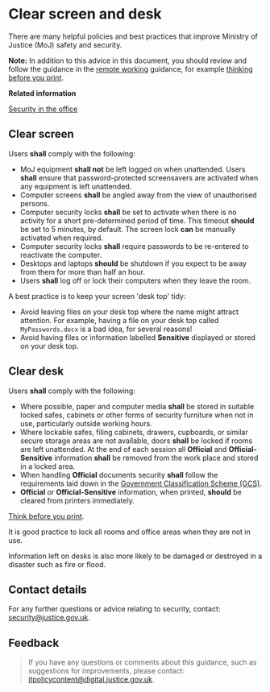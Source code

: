 # Clear screen and desk

There are many helpful policies and best practices that improve Ministry of Justice \(MoJ\) safety and security.

**Note:** In addition to this advice in this document, you should review and follow the guidance in the [remote working](remote-working.md) guidance, for example [thinking before you print](remote-working.md#printing).

**Related information**  


[Security in the office](security-in-the-office.md)

## Clear screen

Users **shall** comply with the following:

-   MoJ equipment **shall not** be left logged on when unattended. Users **shall** ensure that password-protected screensavers are activated when any equipment is left unattended.
-   Computer screens **shall** be angled away from the view of unauthorised persons.
-   Computer security locks **shall** be set to activate when there is no activity for a short pre-determined period of time. This timeout **should** be set to 5 minutes, by default. The screen lock **can** be manually activated when required.
-   Computer security locks **shall** require passwords to be re-entered to reactivate the computer.
-   Desktops and laptops **should** be shutdown if you expect to be away from them for more than half an hour.
-   Users **shall** log off or lock their computers when they leave the room.

A best practice is to keep your screen 'desk top' tidy:

-   Avoid leaving files on your desk top where the name might attract attention. For example, having a file on your desk top called `MyPasswords.docx` is a bad idea, for several reasons!
-   Avoid having files or information labelled **Sensitive** displayed or stored on your desk top.

## Clear desk

Users **shall** comply with the following:

-   Where possible, paper and computer media **shall** be stored in suitable locked safes, cabinets or other forms of security furniture when not in use, particularly outside working hours.
-   Where lockable safes, filing cabinets, drawers, cupboards, or similar secure storage areas are not available, doors **shall** be locked if rooms are left unattended. At the end of each session all **Official** and **Official-Sensitive** information **shall** be removed from the work place and stored in a locked area.
-   When handling **Official** documents security **shall** follow the requirements laid down in the [Government Classification Scheme \(GCS\)](information-classification-handling-and-security-guide.md).
-   **Official** or **Official-Sensitive** information, when printed, **should** be cleared from printers immediately.

[Think before you print](remote-working.md#printing).

It is good practice to lock all rooms and office areas when they are not in use.

Information left on desks is also more likely to be damaged or destroyed in a disaster such as fire or flood.

## Contact details

For any further questions or advice relating to security, contact: [security@justice.gov.uk](mailto:security@justice.gov.uk).

## Feedback

> If you have any questions or comments about this guidance, such as suggestions for improvements, please contact: [itpolicycontent@digital.justice.gov.uk](mailto:itpolicycontent@digital.justice.gov.uk).

